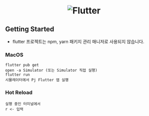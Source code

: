 <div>
  <h1 align="center">
    <picture>
      <source media="(prefers-color-scheme: dark)" srcset="https://storage.googleapis.com/cms-storage-bucket/6e19fee6b47b36ca613f.png">
      <img alt="Flutter" src="https://storage.googleapis.com/cms-storage-bucket/c823e53b3a1a7b0d36a9.png">
    </picture>
  </h1>
</div>

## Getting Started

- flutter 프로젝트는 npm, yarn 패키지 관리 매니저로 사용되지 않습니다.

### MacOS
```
flutter pub get
open -a Simulator (또는 Simulator 직접 실행)
flutter run
시뮬레이터에서 Pj Flutter 앱 실행
```

### Hot Reload
```
실행 중인 터미널에서
r <- 입력
```

